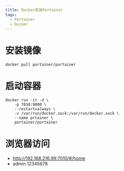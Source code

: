 ```yaml
---
title: Docker安装Portainer
tags:
  - Portainer
  - Docker
---
```


# 安装镜像
~~~shell
docker pull portainer/portainer
~~~

# 启动容器
~~~shell
docker run -it -d \
    -p 7010:9000 \
    --restart=always \
    -v /var/run/docker.sock:/var/run/docker.sock \
    --name prtainer \
    portainer/portainer
~~~

# 浏览器访问
* http://192.168.216.99:7010/#/home
* admin 12345678